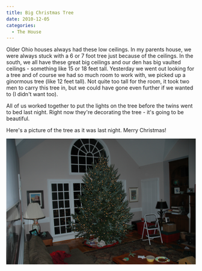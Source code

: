 ```yaml
---
title: Big Christmas Tree
date: 2010-12-05
categories: 
  - The House
---
```


Older Ohio houses always had these low ceilings. In my parents house, we were always stuck with a 6 or 7 foot tree just because of the ceilings. In the south, we all have these great big ceilings and our den has big vaulted ceilings - something like 15 or 18 feet tall. Yesterday we went out looking for a tree and of course we had so much room to work with, we picked up a ginormous tree (like 12 feet tall). Not quite too tall for the room, it took two men to carry this tree in, but we could have gone even further if we wanted to (I didn't want too).

All of us worked together to put the lights on the tree before the twins went to bed last night. Right now they're decorating the tree - it's going to be beautiful.

Here's a picture of the tree as it was last night. Merry Christmas!

![Wargo Christmas Tree](images/Christmas-Tree-1.jpg "Wargo Christmas Tree")
